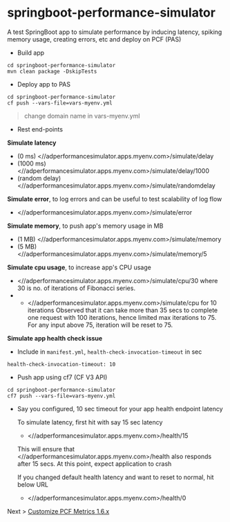 # springboot-performance-simulator
A test SpringBoot app to simulate performance by inducing latency, spiking memory usage, creating errors, etc and deploy on PCF (PAS)

* Build app

```
cd springboot-performance-simulator
mvn clean package -DskipTests
```

* Deploy app to PAS

```
cd springboot-performance-simulator
cf push --vars-file=vars-myenv.yml
```
> change domain name in vars-myenv.yml

* Rest end-points

__Simulate latency__

* (0 ms) <//adperformancesimulator.apps.myenv.com>/simulate/delay
* (1000 ms) <//adperformancesimulator.apps.myenv.com>/simulate/delay/1000
* (random delay) <//adperformancesimulator.apps.myenv.com>/simulate/randomdelay

__Simulate error__, to log errors and can be useful to test scalability of log flow

* <//adperformancesimulator.apps.myenv.com>/simulate/error

__Simulate memory__, to push app's memory usage in MB

* (1 MB) <//adperformancesimulator.apps.myenv.com>/simulate/memory
* (5 MB) <//adperformancesimulator.apps.myenv.com>/simulate/memory/5

__Simulate cpu usage__, to increase app's CPU usage

* <//adperformancesimulator.apps.myenv.com>/simulate/cpu/30 where 30 is no. of iterations of Fibonacci series.
* * <//adperformancesimulator.apps.myenv.com>/simulate/cpu for 10 iterations
Observed that it can take more than 35 secs to complete one request with 100 iterations, hence limited max iterations to 75. For any input above 75, iteration will be reset to 75.


__Simulate app health check issue__

 * Include in `manifest.yml`, `health-check-invocation-timeout` in sec

 ```
 health-check-invocation-timeout: 10
 ```

 * Push app using cf7 (CF V3 API)

 ```
 cd springboot-performance-simulator
 cf7 push --vars-file=vars-myenv.yml
 ```

 * Say you configured, 10 sec timeout for your app health endpoint latency

	 To simulate latency, first hit with say 15 sec latency

	 * <//adperformancesimulator.apps.myenv.com>/health/15

	 This will ensure that <//adperformancesimulator.apps.myenv.com>/health also responds after 15 secs. At this point, expect application to crash

	 If you changed default health latency and want to reset to normal, hit below URL

	 * <//adperformancesimulator.apps.myenv.com>/health/0

 Next > [Customize PCF Metrics 1.6.x](pas-metrics/customize-pcf-metrics-1-6.md)
